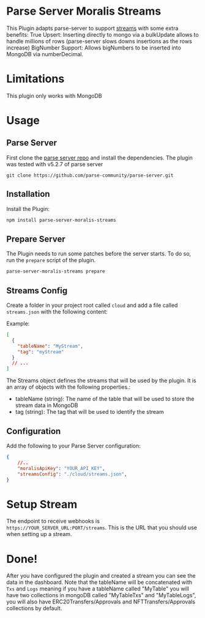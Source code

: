 # Parse Server Moralis Streams

This Plugin adapts parse-server to support [streams](https://github.com/MoralisWeb3/streams-beta) with some extra benefits:
True Upsert: Inserting directly to mongo via a bulkUpdate allows to handle millions of rows (parse-server slows downs insertions as the rows increase)
BigNumber Support: Allows bigNumbers to be inserted into MongoDB via numberDecimal.


# Limitations
This plugin only works with MongoDB

# Usage

## Parse Server

First clone the [parse server repo](https://github.com/parse-community/parse-server.git) and install the dependencies. The plugin was tested with v5.2.7 of parse server

```
git clone https://github.com/parse-community/parse-server.git
```

## Installation

Install the Plugin:

```bash
npm install parse-server-moralis-streams
```

## Prepare Server

The Plugin needs to run some patches before the server starts. To do so, run the `prepare` script of the plugin.

```bash
parse-server-moralis-streams prepare
```

## Streams Config

Create a folder in your project root called `cloud` and add a file called `streams.json` with the following content:

Example:
```json
[
  {
    "tableName": "MyStream",
    "tag": "myStream"
  }
  // ...
]
```

The Streams object defines the streams that will be used by the plugin. It is an array of objects with the following properties.:

  - tableName (string): The name of the table that will be used to store the stream data in MongoDB
  - tag (string): The tag that will be used to identify the stream

## Configuration

Add the following to your Parse Server configuration:

```json
{
    //..
    "moralisApiKey": "YOUR_API_KEY",
    "streamsConfig": "./cloud/streams.json",
}
```

# Setup Stream

The endpoint to receive webhooks is `https://YOUR_SERVER_URL:PORT/streams`. This is the URL that you should use when setting up a stream.

# Done!

After you have configured the plugin and created a stream you can see the data in the dashboard. Note that the tableName will be concatenated with `Txs` and `Logs` meaning if you have a tableName called "MyTable" you will have two collections in mongoDB called "MyTableTxs" and "MyTableLogs", you will also have ERC20Transfers/Approvals and NFTTransfers/Approvals collections by default.
